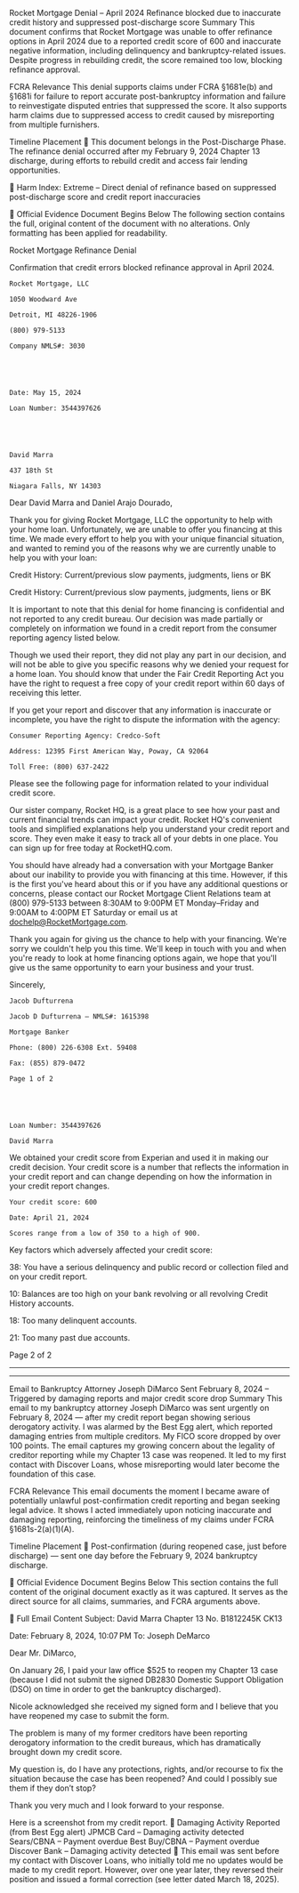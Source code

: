 Rocket Mortgage Denial – April 2024
Refinance blocked due to inaccurate credit history and suppressed post-discharge score
Summary
This document confirms that Rocket Mortgage was unable to offer refinance options in April 2024 due to a reported credit score of 600 and inaccurate negative information, including delinquency and bankruptcy-related issues. Despite progress in rebuilding credit, the score remained too low, blocking refinance approval.

FCRA Relevance
This denial supports claims under FCRA §1681e(b) and §1681i for failure to report accurate post-bankruptcy information and failure to reinvestigate disputed entries that suppressed the score. It also supports harm claims due to suppressed access to credit caused by misreporting from multiple furnishers.

Timeline Placement
🔴 This document belongs in the Post-Discharge Phase. The refinance denial occurred after my February 9, 2024 Chapter 13 discharge, during efforts to rebuild credit and access fair lending opportunities.

🔴 Harm Index: Extreme – Direct denial of refinance based on suppressed post-discharge score and credit report inaccuracies

📄 Official Evidence Document Begins Below
The following section contains the full, original content of the document with no alterations. Only formatting has been applied for readability.


  
Rocket Mortgage Refinance Denial

  
Confirmation that credit errors blocked refinance approval in April 2024.



  

    Rocket Mortgage, LLC

    1050 Woodward Ave

    Detroit, MI 48226-1906

    (800) 979-5133

    Company NMLS#: 3030
  


  

    Date: May 15, 2024

    Loan Number: 3544397626
  


  

    David Marra

    437 18th St

    Niagara Falls, NY 14303
  


  
Dear David Marra and Daniel Arajo Dourado,


  
Thank you for giving Rocket Mortgage, LLC the opportunity to help with your home loan. Unfortunately, we are unable to offer you financing at this time. We made every effort to help you with your unique financial situation, and wanted to remind you of the reasons why we are currently unable to help you with your loan:



  

    
Credit History: Current/previous slow payments, judgments, liens or BK

    
Credit History: Current/previous slow payments, judgments, liens or BK

  


  
It is important to note that this denial for home financing is confidential and not reported to any credit bureau. Our decision was made partially or completely on information we found in a credit report from the consumer reporting agency listed below.



  
Though we used their report, they did not play any part in our decision, and will not be able to give you specific reasons why we denied your request for a home loan. You should know that under the Fair Credit Reporting Act you have the right to request a free copy of your credit report within 60 days of receiving this letter.



  
If you get your report and discover that any information is inaccurate or incomplete, you have the right to dispute the information with the agency:



  

    Consumer Reporting Agency: Credco-Soft

    Address: 12395 First American Way, Poway, CA 92064

    Toll Free: (800) 637-2422
  


  
Please see the following page for information related to your individual credit score.



  
Our sister company, Rocket HQ, is a great place to see how your past and current financial trends can impact your credit. Rocket HQ's convenient tools and simplified explanations help you understand your credit report and score. They even make it easy to track all of your debts in one place. You can sign up for free today at RocketHQ.com.



  
You should have already had a conversation with your Mortgage Banker about our inability to provide you with financing at this time. However, if this is the first you've heard about this or if you have any additional questions or concerns, please contact our Rocket Mortgage Client Relations team at (800) 979-5133 between 8:30AM to 9:00PM ET Monday–Friday and 9:00AM to 4:00PM ET Saturday or email us at dochelp@RocketMortgage.com.



  
Thank you again for giving us the chance to help with your financing. We're sorry we couldn't help you this time. We'll keep in touch with you and when you're ready to look at home financing options again, we hope that you'll give us the same opportunity to earn your business and your trust.



  

    
Sincerely,


    Jacob Dufturrena

    Jacob D Dufturrena – NMLS#: 1615398

    Mortgage Banker

    Phone: (800) 226-6308 Ext. 59408

    Fax: (855) 879-0472

    Page 1 of 2
  


  

    Loan Number: 3544397626

    David Marra
  


  
We obtained your credit score from Experian and used it in making our credit decision. Your credit score is a number that reflects the information in your credit report and can change depending on how the information in your credit report changes.



  

    Your credit score: 600

    Date: April 21, 2024

    Scores range from a low of 350 to a high of 900.
  


  
Key factors which adversely affected your credit score:


  

    
38: You have a serious delinquency and public record or collection filed and on your credit report.

    
10: Balances are too high on your bank revolving or all revolving Credit History accounts.

    
18: Too many delinquent accounts.

    
21: Too many past due accounts.

  


  
Page 2 of 2


___________________

______________

Email to Bankruptcy Attorney Joseph DiMarco
Sent February 8, 2024 – Triggered by damaging reports and major credit score drop
Summary
This email to my bankruptcy attorney Joseph DiMarco was sent urgently on February 8, 2024 — after my credit report began showing serious derogatory activity. I was alarmed by the Best Egg alert, which reported damaging entries from multiple creditors. My FICO score dropped by over 100 points. The email captures my growing concern about the legality of creditor reporting while my Chapter 13 case was reopened. It led to my first contact with Discover Loans, whose misreporting would later become the foundation of this case.

FCRA Relevance
This email documents the moment I became aware of potentially unlawful post-confirmation credit reporting and began seeking legal advice. It shows I acted immediately upon noticing inaccurate and damaging reporting, reinforcing the timeliness of my claims under FCRA §1681s-2(a)(1)(A).

Timeline Placement
🔵 Post-confirmation (during reopened case, just before discharge) — sent one day before the February 9, 2024 bankruptcy discharge.

📄 Official Evidence Document Begins Below
This section contains the full content of the original document exactly as it was captured. It serves as the direct source for all claims, summaries, and FCRA arguments above.

📧 Full Email Content
Subject: David Marra Chapter 13 No. B1812245K CK13

Date: February 8, 2024, 10:07 PM
To: Joseph DeMarco

Dear Mr. DiMarco,

On January 26, I paid your law office $525 to reopen my Chapter 13 case (because I did not submit the signed DB2830 Domestic Support Obligation (DSO) on time in order to get the bankruptcy discharged).

Nicole acknowledged she received my signed form and I believe that you have reopened my case to submit the form.

The problem is many of my former creditors have been reporting derogatory information to the credit bureaus, which has dramatically brought down my credit score.

My question is, do I have any protections, rights, and/or recourse to fix the situation because the case has been reopened? And could I possibly sue them if they don’t stop?

Thank you very much and I look forward to your response.

Here is a screenshot from my credit report.
🚨 Damaging Activity Reported (from Best Egg alert)
JPMCB Card – Damaging activity detected
Sears/CBNA – Payment overdue
Best Buy/CBNA – Payment overdue
Discover Bank – Damaging activity detected
📎 This email was sent before my contact with Discover Loans, who initially told me no updates would be made to my credit report. However, over one year later, they reversed their position and issued a formal correction (see letter dated March 18, 2025).